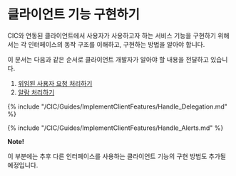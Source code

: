 # 클라이언트 기능 구현하기
CIC와 연동된 클라이언트에서 사용자가 사용하고자 하는 서비스 기능을 구현하기 위해서는 각 인터페이스의 동작 구조를 이해하고, 구현하는 방법을 알아야 합니다.

이 문서는 다음과 같은 순서로 클라이언트 개발자가 알아야 할 내용을 전달하고 있습니다.

1. [위임된 사용자 요청 처리하기](#HandleDelegation)
2. [알람 처리하기](#HandleAlerts)

{% include "/CIC/Guides/ImplementClientFeatures/Handle_Delegation.md" %}

{% include "/CIC/Guides/ImplementClientFeatures/Handle_Alerts.md" %}

<div class="note">
<p><strong>Note!</strong></p>
<p>이 부분에는 추후 다른 인터페이스를 사용하는 클라이언트 기능의 구현 방법도 추가될 예정입니다.</p>
</div>

